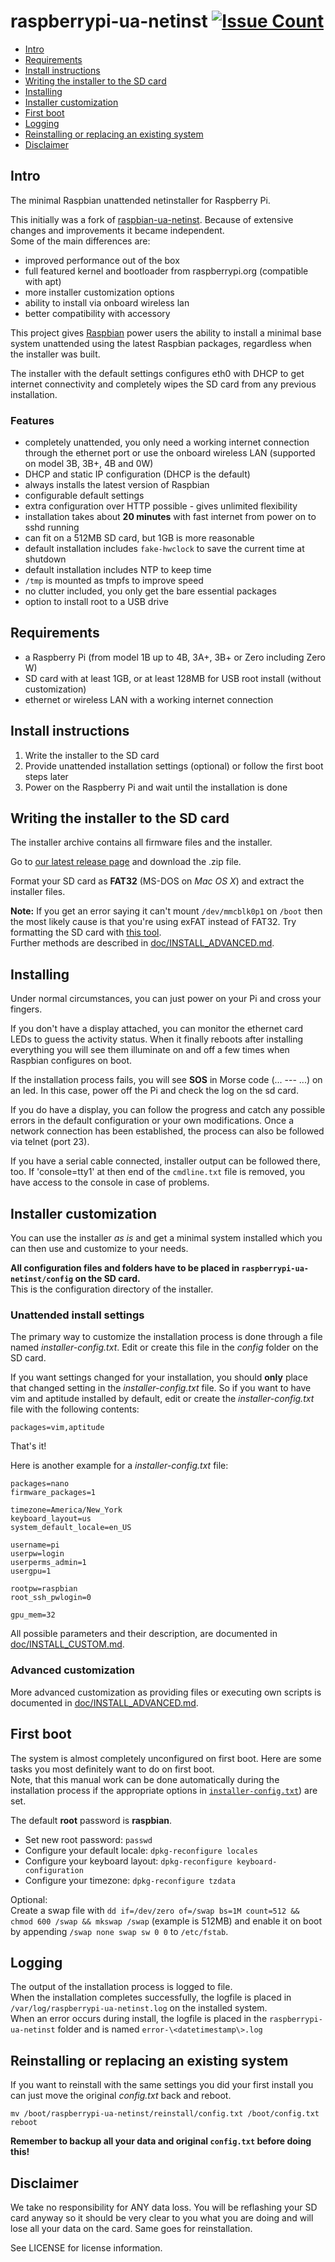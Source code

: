 # raspberrypi-ua-netinst [![Issue Count](https://codeclimate.com/github/FooDeas/raspberrypi-ua-netinst/badges/issue_count.svg)](https://codeclimate.com/github/FooDeas/raspberrypi-ua-netinst)

- [Intro](#intro)
- [Requirements](#requirements)
- [Install instructions](#install-instructions)
- [Writing the installer to the SD card](#writing-the-installer-to-the-sd-card)
- [Installing](#installing)
- [Installer customization](#installer-customization)
- [First boot](#first-boot)
- [Logging](#logging)
- [Reinstalling or replacing an existing system](#reinstalling-or-replacing-an-existing-system)
- [Disclaimer](#disclaimer)

## Intro

The minimal Raspbian unattended netinstaller for Raspberry Pi.  

This initially was a fork of [raspbian-ua-netinst](https://github.com/debian-pi/raspbian-ua-netinst). Because of extensive changes and improvements it became independent.  
Some of the main differences are:

- improved performance out of the box
- full featured kernel and bootloader from raspberrypi.org (compatible with apt)
- more installer customization options
- ability to install via onboard wireless lan
- better compatibility with accessory

This project gives [Raspbian][1] power users the ability to install a minimal base system unattended using the latest Raspbian packages, regardless when the installer was built.

The installer with the default settings configures eth0 with DHCP to get internet connectivity and completely wipes the SD card from any previous installation.

### Features

- completely unattended, you only need a working internet connection through the ethernet port or use the onboard wireless LAN (supported on model 3B, 3B+, 4B and 0W)
- DHCP and static IP configuration (DHCP is the default)
- always installs the latest version of Raspbian
- configurable default settings
- extra configuration over HTTP possible - gives unlimited flexibility
- installation takes about **20 minutes** with fast internet from power on to sshd running
- can fit on a 512MB SD card, but 1GB is more reasonable
- default installation includes `fake-hwclock` to save the current time at shutdown
- default installation includes NTP to keep time
- `/tmp` is mounted as tmpfs to improve speed
- no clutter included, you only get the bare essential packages
- option to install root to a USB drive

## Requirements

- a Raspberry Pi (from model 1B up to 4B, 3A+, 3B+ or Zero including Zero W)
- SD card with at least 1GB, or at least 128MB for USB root install (without customization)
- ethernet or wireless LAN with a working internet connection

## Install instructions

1. Write the installer to the SD card
1. Provide unattended installation settings (optional) or follow the first boot steps later
1. Power on the Raspberry Pi and wait until the installation is done

## Writing the installer to the SD card

The installer archive contains all firmware files and the installer.

Go to [our latest release page](https://github.com/FooDeas/raspberrypi-ua-netinst/releases/latest) and download the .zip file.

Format your SD card as **FAT32** (MS-DOS on _Mac OS X_) and extract the installer files.

**Note:** If you get an error saying it can't mount `/dev/mmcblk0p1` on `/boot` then the most likely cause is that you're using exFAT instead of FAT32. Try formatting the SD card with [this tool](https://www.sdcard.org/downloads/formatter_4/).  
Further methods are described in [doc/INSTALL_ADVANCED.md](/doc/INSTALL_ADVANCED.md).

## Installing

Under normal circumstances, you can just power on your Pi and cross your fingers.

If you don't have a display attached, you can monitor the ethernet card LEDs to guess the activity status. When it finally reboots after installing everything you will see them illuminate on and off a few times when Raspbian configures on boot.

If the installation process fails, you will see **SOS** in Morse code (... --- ...) on an led.  In this case, power off the Pi and check the log on the sd card.

If you do have a display, you can follow the progress and catch any possible errors in the default configuration or your own modifications. Once a network connection has been established, the process can also be followed via telnet (port 23).

If you have a serial cable connected, installer output can be followed there, too. If 'console=tty1' at then end of the `cmdline.txt` file is removed, you have access to the console in case of problems.

## Installer customization

You can use the installer _as is_ and get a minimal system installed which you can then use and customize to your needs.

**All configuration files and folders have to be placed in `raspberrypi-ua-netinst/config` on the SD card.**  
This is the configuration directory of the installer.

### Unattended install settings

The primary way to customize the installation process is done through a file named _installer-config.txt_. Edit or create this file in the _config_ folder on the SD card.

If you want settings changed for your installation, you should **only** place that changed setting in the _installer-config.txt_ file. So if you want to have vim and aptitude installed by default, edit or create the _installer-config.txt_ file with the following contents:

```
packages=vim,aptitude
```

That's it!

Here is another example for a _installer-config.txt_ file:

```
packages=nano
firmware_packages=1

timezone=America/New_York
keyboard_layout=us
system_default_locale=en_US

username=pi
userpw=login
userperms_admin=1
usergpu=1

rootpw=raspbian
root_ssh_pwlogin=0

gpu_mem=32
```

All possible parameters and their description, are documented in [doc/INSTALL_CUSTOM.md](/doc/INSTALL_CUSTOM.md).

### Advanced customization

More advanced customization as providing files or executing own scripts is documented in [doc/INSTALL_ADVANCED.md](/doc/INSTALL_ADVANCED.md).

## First boot

The system is almost completely unconfigured on first boot. Here are some tasks you most definitely want to do on first boot.  
Note, that this manual work can be done automatically during the installation process if the appropriate options in [`installer-config.txt`](#installer-customization)) are set.

The default **root** password is **raspbian**.

- Set new root password: `passwd`
- Configure your default locale: `dpkg-reconfigure locales`
- Configure your keyboard layout: `dpkg-reconfigure keyboard-configuration`
- Configure your timezone: `dpkg-reconfigure tzdata`

Optional:  
Create a swap file with `dd if=/dev/zero of=/swap bs=1M count=512 && chmod 600 /swap && mkswap /swap` (example is 512MB) and enable it on boot by appending `/swap none swap sw 0 0` to `/etc/fstab`.  

## Logging

The output of the installation process is logged to file.  
When the installation completes successfully, the logfile is placed in `/var/log/raspberrypi-ua-netinst.log` on the installed system.  
When an error occurs during install, the logfile is placed in the `raspberrypi-ua-netinst` folder and is named `error-\<datetimestamp\>.log`

## Reinstalling or replacing an existing system

If you want to reinstall with the same settings you did your first install you can just move the original _config.txt_ back and reboot.

```
mv /boot/raspberrypi-ua-netinst/reinstall/config.txt /boot/config.txt
reboot
```

**Remember to backup all your data and original `config.txt` before doing this!**

## Disclaimer

We take no responsibility for ANY data loss. You will be reflashing your SD card anyway so it should be very clear to you what you are doing and will lose all your data on the card. Same goes for reinstallation.

See LICENSE for license information.

[1]: http://www.raspbian.org/ "Raspbian"
